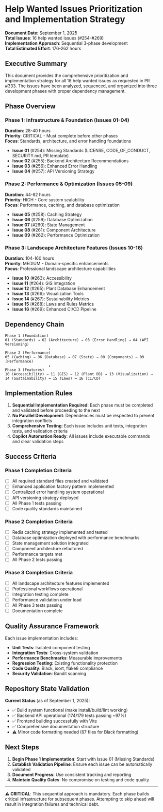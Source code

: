 # Help Wanted Issues Prioritization and Implementation Strategy

**Document Date**: September 1, 2025  
**Total Issues**: 16 help wanted issues (#254-#269)  
**Implementation Approach**: Sequential 3-phase development  
**Total Estimated Effort**: 176-262 hours

## Executive Summary

This document provides the comprehensive prioritization and implementation strategy for all 16 help wanted issues as requested in PR #333. The issues have been analyzed, sequenced, and organized into three development phases with proper dependency management.

## Phase Overview

### Phase 1: Infrastructure & Foundation (Issues 01-04)
**Duration**: 28-40 hours  
**Priority**: CRITICAL - Must complete before other phases  
**Focus**: Standards, architecture, and error handling foundations

- **Issue 01** (#254): Missing Standards (LICENSE, CODE_OF_CONDUCT, SECURITY.md, PR template)
- **Issue 02** (#255): Backend Architecture Recommendations  
- **Issue 03** (#256): Enhanced Error Handling
- **Issue 04** (#257): API Versioning Strategy

### Phase 2: Performance & Optimization (Issues 05-09)  
**Duration**: 44-62 hours  
**Priority**: HIGH - Core system scalability  
**Focus**: Performance, caching, and database optimization

- **Issue 05** (#258): Caching Strategy
- **Issue 06** (#259): Database Optimization
- **Issue 07** (#260): State Management
- **Issue 08** (#261): Component Architecture  
- **Issue 09** (#262): Performance Optimization

### Phase 3: Landscape Architecture Features (Issues 10-16)
**Duration**: 104-160 hours  
**Priority**: MEDIUM - Domain-specific enhancements  
**Focus**: Professional landscape architecture capabilities

- **Issue 10** (#263): Accessibility
- **Issue 11** (#264): GIS Integration
- **Issue 12** (#265): Plant Database Enhancement
- **Issue 13** (#266): Visualization Tools
- **Issue 14** (#267): Sustainability Metrics
- **Issue 15** (#268): Laws and Rules Metrics
- **Issue 16** (#269): Enhanced CI/CD Pipeline

## Dependency Chain

```
Phase 1 (Foundation)
01 (Standards) → 02 (Architecture) → 03 (Error Handling) → 04 (API Versioning)
                    ↓
Phase 2 (Performance)  
05 (Caching) → 06 (Database) → 07 (State) → 08 (Components) → 09 (Performance)
                    ↓
Phase 3 (Features)
10 (Accessibility) → 11 (GIS) → 12 (Plant DB) → 13 (Visualization) → 14 (Sustainability) → 15 (Laws) → 16 (CI/CD)
```

## Implementation Rules

1. **Sequential Implementation Required**: Each phase must be completed and validated before proceeding to the next
2. **No Parallel Development**: Dependencies must be respected to prevent integration conflicts
3. **Comprehensive Testing**: Each issue includes unit tests, integration tests, and validation criteria
4. **Copilot Automation Ready**: All issues include executable commands and clear validation steps

## Success Criteria

### Phase 1 Completion Criteria
- [ ] All required standard files created and validated
- [ ] Enhanced application factory pattern implemented
- [ ] Centralized error handling system operational
- [ ] API versioning strategy deployed
- [ ] All Phase 1 tests passing
- [ ] Code quality standards maintained

### Phase 2 Completion Criteria  
- [ ] Redis caching strategy implemented and tested
- [ ] Database optimization deployed with performance benchmarks
- [ ] State management solution integrated
- [ ] Component architecture refactored
- [ ] Performance targets met
- [ ] All Phase 2 tests passing

### Phase 3 Completion Criteria
- [ ] All landscape architecture features implemented
- [ ] Professional workflows operational
- [ ] Integration testing complete
- [ ] Performance validation under load
- [ ] All Phase 3 tests passing
- [ ] Documentation complete

## Quality Assurance Framework

Each issue implementation includes:
- **Unit Tests**: Isolated component testing
- **Integration Tests**: Cross-system validation  
- **Performance Benchmarks**: Measurable improvements
- **Regression Testing**: Existing functionality protection
- **Code Quality**: Black, isort, flake8 compliance
- **Security Validation**: Bandit scanning

## Repository State Validation

**Current Status** (as of September 1, 2025):
- ✅ Build system functional (make install/build/lint working)
- ✅ Backend API operational (174/179 tests passing ~97%)
- ✅ Frontend building successfully with Vite
- ✅ Comprehensive documentation structure
- ⚠️ Minor code formatting needed (67 files for Black formatting)

## Next Steps

1. **Begin Phase 1 Implementation**: Start with Issue 01 (Missing Standards)
2. **Establish Validation Pipeline**: Ensure each issue can be automatically validated
3. **Document Progress**: Use consistent tracking and reporting
4. **Maintain Quality Gates**: No compromise on testing and code quality

---

**⚠️ CRITICAL**: This sequential approach is mandatory. Each phase builds critical infrastructure for subsequent phases. Attempting to skip ahead will result in integration failures and technical debt.